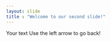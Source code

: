 ```yaml
---
layout: slide
title : "Welcome to our second slide!"
---
```

Your text
Use the left arrow to go back!

